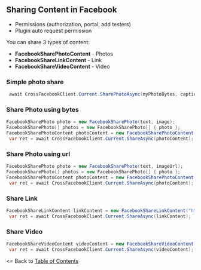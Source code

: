 ## Sharing Content  in Facebook

* Permissions (authorization, portal, add testers)
* Plugin auto request permission

You can share 3 types of content:

* **FacebookSharePhotoContent** - Photos
* **FacebookShareLinkContent** - Link
* **FacebookShareVideoContent** - Video

### Simple photo share
```cs
 await CrossFacebookClient.Current.SharePhotoAsync(myPhotoBytes, captionText);
```

### Share Photo using bytes
```cs
FacebookSharePhoto photo = new FacebookSharePhoto(text, image);
FacebookSharePhoto[] photos = new FacebookSharePhoto[] { photo };                    
FacebookSharePhotoContent photoContent = new FacebookSharePhotoContent(photos);
 var ret = await CrossFacebookClient.Current.ShareAsync(photoContent);
```

### Share Photo using url
```cs
FacebookSharePhoto photo = new FacebookSharePhoto(text, imageUrl);
FacebookSharePhoto[] photos = new FacebookSharePhoto[] { photo };                    
FacebookSharePhotoContent photoContent = new FacebookSharePhotoContent(photos);
 var ret = await CrossFacebookClient.Current.ShareAsync(photoContent);
```

### Share Link
```cs               
FacebookShareLinkContent linkContent = new FacebookShareLinkContent("http://www.github.com/crossgeeks");
 var ret = await CrossFacebookClient.Current.ShareAsync(linkContent);
```

### Share Video
```cs               
FacebookShareVideoContent videoContent = new FacebookShareVideoContent(filePath);
 var ret = await CrossFacebookClient.Current.ShareAsync(videoContent);
```

<= Back to [Table of Contents](../README.md)
